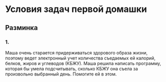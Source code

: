 # Условия задач первой домашки

## Разминка

### 1.

Маша очень старается придерживаться здорового образа жизни, поэтому ведет электронный учет количества съедаемых ей калорий, белков, жиров и углеводов (КБЖУ). Маша решила написать программу, которая бы умела подсчитывать, сколько КБЖУ она съела за произвольно выбранный день. Помогите ей в этом.

